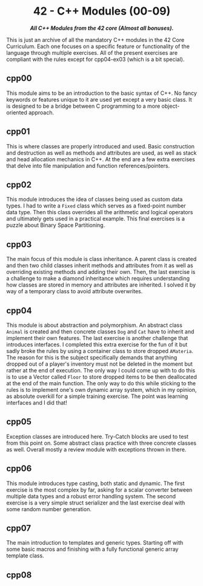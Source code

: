 <div align="center">
	<h1> 42 - C++ Modules (00-09) </h1>
	<p>
		<b><i> All C++ Modules from the 42 core (Almost all bonuses). </i></b>
	</p>
</div>

This is just an archive of all the mandatory C++ modules in the 42 Core Curriculum. Each one focuses on a specific feature or functionality of the language through multiple exercises. All of the present exercises are compliant with the rules except for cpp04-ex03 (which is a bit special).

## cpp00

This module aims to be an introduction to the basic syntax of C++. No fancy keywords or features unique to it are used yet except a very basic class. It is designed to be a bridge between C programming to a more object-oriented approach.

## cpp01

This is where classes are properly introduced and used. Basic construction and destruction as well as methods and attributes are used, as well as stack and head allocation mechanics in C++. At the end are a few extra exercises that delve into file manipulation and function references/pointers.

## cpp02

This module introduces the idea of classes being used as custom data types. I had to write a `Fixed` class which serves as a fixed-point number data type. Then this class overrides all the arithmetic and logical operators and ultimately gets used in a practical example. This final exercises is a puzzle about Binary Space Partitioning.

## cpp03

The main focus of this module is class inheritance. A parent class is created and then two child classes inherit methods and attributes from it as well as overriding existing methods and adding their own. Then, the last exercise is a challenge to make a diamond inheritance which requires understanding how classes are stored in memory and attributes are inherited. I solved it by way of a temporary class to avoid attribute overwrites.

## cpp04

This module is about abstraction and polymorphism. An abstract class `Animal` is created and then concrete classes `Dog` and `Cat` have to inherit and implement their own features. The last exercise is another challenge that introduces interfaces. I completed this extra exercise for the fun of it but sadly broke the rules by using a container class to store dropped `AMateria`. The reason for this is the subject specifically demands that anything dropped out of a player's inventory must not be deleted in the moment but rather at the end of execution. The only way I could come up with to do this is to use a Vector called `Floor` to store dropped items to be then deallocated at the end of the main function. The only way to do this while sticking to the rules is to implement one's own dynamic array system, which in my opinion, as absolute overkill for a simple training exercise. The point was learning interfaces and I did that!

## cpp05

Exception classes are introduced here. Try-Catch blocks are used to test from this point on. Some abstract class practice with three concrete classes as well. Overall mostly a review module with exceptions thrown in there.

## cpp06

This module introduces type casting, both static and dynamic. The first exercise is the most complex by far, asking for a scalar converter between multiple data types and a robust error handling system. The second exercise is a very simple struct serializer and the last exercise deal with some random number generation.

## cpp07

The main introduction to templates and generic types. Starting off with some basic macros and finishing with a fully functional generic array template class.

## cpp08


